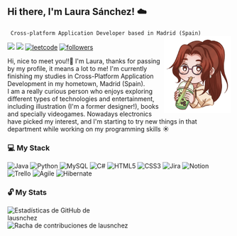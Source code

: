 <h2 align="left"> Hi there, I'm Laura Sánchez! ☁️</h2>
    <code> Cross-platform Application Developer based in Madrid (Spain) </code>
<img src="https://github.com/lausnchez/lausnchez/blob/main/Ilustracion_ReadME.png" align="right" width="30%" height="10%"/>
<p align="left">
    <!--LINKEDIN-->
    <a href="https://www.linkedin.com/in/lausanmart">
        <img src="https://img.shields.io/badge/-LinkedIn-%23333?style=for-the-badge&logo=gmail&logoColor=white&color=blue" target="_blank"></a>
    <!--GMAIL-->
    <a href="mailto:lausnchezmartn@gmail.com">
        <img src="https://img.shields.io/badge/-Gmail-%23333?style=for-the-badge&logo=gmail&logoColor=white&color=red" target="_blank"></a>
    <!--LEETCODE-->
    <a href="https://leetcode.com/u/lausnchez/">
        <img alt="leetcode" title="Leetcode" src="https://img.shields.io/badge/-LeetCode-FFA116?style=for-the-badge&logo=LeetCode&logoColor=black" target="_blank"/></a>
    <!--FOLLOW GITHUB-->
    <a href="https://github.com/lausnchez?tab=followers">
        <img alt="followers" title="Follow me on Github" src="https://custom-icon-badges.demolab.com/github/followers/lausnchez?color=236ad3&labelColor=1155ba&style=for-the-badge&logo=person-    add&label=Follow&logoColor=white"/></a>
</p>
<div align="left">  
    <p>
        Hi, nice to meet you!!🙋 I'm Laura, thanks for passing by my profile, it means a lot to me! I'm currently finishing my studies in Cross-Platform Application Development in my hometown, Madrid (Spain). 
        <br>
        I am a really curious person who enjoys exploring different types of technologies and entertainment, including illustration (I'm a former designer!), books and specially videogames. Nowadays electronics have picked my interest, and I'm starting to try new things in that department while working on my programming skills ☀️
    </p>
    <h3>💻 My Stack</h3>
    <!--DESCOMENTAR LOS QUE SEAN NECESARIOS-->
    <img src="https://img.shields.io/badge/java-%23ED8B00.svg?style=for-the-badge&logo=openjdk&logoColor=white" alt="Java"/>     <!--JAVA-->
    <img src="https://img.shields.io/badge/python-3670A0?style=for-the-badge&logo=python&logoColor=ffdd54" alt="Python"/>          <!--PYTHON-->
    <!--<img src="https://img.shields.io/badge/kotlin-%237F52FF.svg?style=for-the-badge&logo=kotlin&logoColor=white" alt="Kotlin"/>    <!--KOTLIN-->
    <img src="https://img.shields.io/badge/mysql-4479A1.svg?style=for-the-badge&logo=mysql&logoColor=white" alt="MySQL"/>         <!--MYSQL-->
    <!-- <img src="https://img.shields.io/badge/MariaDB-003545?style=for-the-badge&logo=mariadb&logoColor=white" alt="MariaDB"/> -->        <!--MARIADB-->
    <!--<img src="https://img.shields.io/badge/docker-%230db7ed.svg?style=for-the-badge&logo=docker&logoColor=white" alt="Docker"/>   <!--DOCKER-->
    <img src="https://img.shields.io/badge/c%23-%23239120.svg?style=for-the-badge&logo=csharp&logoColor=white" alt="C#"/>      <!--C#-->
    <img src="https://img.shields.io/badge/html5-%23E34F26.svg?style=for-the-badge&logo=html5&logoColor=white" alt="HTML5"/>      <!--HTML5-->
    <img src="https://img.shields.io/badge/css3-%231572B6.svg?style=for-the-badge&logo=css3&logoColor=white" alt="CSS3"/>        <!--CSS3-->
    <img src="https://img.shields.io/badge/jira-%230A0FFF.svg?style=for-the-badge&logo=jira&logoColor=white" alt="Jira"/>        <!--JIRA-->
    <img src="https://img.shields.io/badge/Notion-%23000000.svg?style=for-the-badge&logo=notion&logoColor=white" alt="Notion"/>    <!--NOTION-->
    <img src="https://img.shields.io/badge/Trello-%23026AA7.svg?style=for-the-badge&logo=Trello&logoColor=white" alt="Trello"/>    <!--TRELLO-->
    <img src="https://img.shields.io/badge/Agile-%23F8A300.svg?style=for-the-badge&logo=agile&logoColor=white" alt="Agile">     <!--AGILE-->
    <!--<img src="https://img.shields.io/badge/git-%23F05033.svg?style=for-the-badge&logo=git&logoColor=white" alt="Git"> <!--GIT-->
    <!--<img src="https://img.shields.io/badge/adobe-%23FF0000.svg?style=for-the-badge&logo=adobe&logoColor=white" alt="Adobe">
    <!--<img src="https://img.shields.io/badge/javascript-%23323330.svg?style=for-the-badge&logo=javascript&logoColor=%23F7DF1E" alt="JavaScript">
    <!--<img src="https://img.shields.io/badge/markdown-%23000000.svg?style=for-the-badge&logo=markdown&logoColor=white" alt="Markdown">
    <!--<img src="https://img.shields.io/badge/ruby-%23CC342D.svg?style=for-the-badge&logo=ruby&logoColor=white" alt="Ruby">
    <!--<img src="https://img.shields.io/badge/swift-F54A2A?style=for-the-badge&logo=swift&logoColor=white" alt="Swift">
    <!--<img src="https://img.shields.io/badge/PowerShell-%235391FE.svg?style=for-the-badge&logo=powershell&logoColor=white" alt="PowerShell">
    <!--<img src="https://img.shields.io/badge/AWS-%23FF9900.svg?style=for-the-badge&logo=amazon-aws&logoColor=white" alt="AWS">
    <!--<img src="https://img.shields.io/badge/azure-%230072C6.svg?style=for-the-badge&logo=microsoftazure&logoColor=white" alt="Azure">
    <!--<img src="https://img.shields.io/badge/Cloudflare-F38020?style=for-the-badge&logo=Cloudflare&logoColor=white" alt="Cloudflare">
    <!--<img src="https://img.shields.io/badge/Oracle-F80000?style=for-the-badge&logo=oracle&logoColor=white" alt="Oracle">
    <!--<img src="https://img.shields.io/badge/GoogleCloud-%234285F4.svg?style=for-the-badge&logo=google-cloud&logoColor=white" alt="Google Cloud">
    <!--<img src="https://img.shields.io/badge/vercel-%23000000.svg?style=for-the-badge&logo=vercel&logoColor=white" alt="Vercel">
    <!--<img src="https://img.shields.io/badge/Anaconda-%2344A833.svg?style=for-the-badge&logo=anaconda&logoColor=white" alt="Anaconda">
    <!--<img src="https://img.shields.io/badge/django-%23092E20.svg?style=for-the-badge&logo=django&logoColor=white" alt="Django">
    <!--<img src="https://img.shields.io/badge/Flutter-%2302569B.svg?style=for-the-badge&logo=Flutter&logoColor=white" alt="Flutter">
    <!--<img src="https://img.shields.io/badge/javafx-%23FF0000.svg?style=for-the-badge&logo=javafx&logoColor=white" alt="JavaFX">
    <!--<img src="https://img.shields.io/badge/spring-%236DB33F.svg?style=for-the-badge&logo=spring&logoColor=white" alt="Spring">
    <!--<img src="https://img.shields.io/badge/apache-%23D42029.svg?style=for-the-badge&logo=apache&logoColor=white" alt="Apache">
    <!--<img src="https://img.shields.io/badge/jenkins-%232C5263.svg?style=for-the-badge&logo=jenkins&logoColor=white" alt="Jenkins">
    <!--<img src="https://img.shields.io/badge/MongoDB-%234ea94b.svg?style=for-the-badge&logo=mongodb&logoColor=white" alt="MongoDB">-->
    <img src="https://img.shields.io/badge/Hibernate-59666C?style=for-the-badge&logo=Hibernate&logoColor=white" alt="Hibernate">
    <!--<img src="https://img.shields.io/badge/Microsoft%20SQL%20Server-CC2927?style=for-the-badge&logo=microsoft%20sql%20server&logoColor=white" alt="Microsoft SQL Server">
    <!--<img src="https://img.shields.io/badge/postgres-%23316192.svg?style=for-the-badge&logo=postgresql&logoColor=white" alt="Postgres">
    <!--<img src="https://img.shields.io/badge/adobe%20illustrator-%23FF9A00.svg?style=for-the-badge&logo=adobe%20illustrator&logoColor=white" alt="Adobe Illustrator">
    <!--<img src="https://img.shields.io/badge/Adobe%20Lightroom-31A8FF.svg?style=for-the-badge&logo=Adobe%20Lightroom&logoColor=white" alt="Adobe Lightroom">
    <!--<img src="https://img.shields.io/badge/Adobe%20InDesign-49021F?style=for-the-badge&logo=adobeindesign&logoColor=FF3366" alt="Adobe InDesign">
    <!--<img src="https://img.shields.io/badge/blender-%23F5792A.svg?style=for-the-badge&logo=blender&logoColor=white" alt="Blender">
    <!--<img src="https://img.shields.io/badge/figma-%23F24E1E.svg?style=for-the-badge&logo=figma&logoColor=white" alt="Figma">
    <!--<img src="https://img.shields.io/badge/adobe%20photoshop-%2331A8FF.svg?style=for-the-badge&logo=adobe%20photoshop&logoColor=white" alt="Adobe Photoshop">
    -->    
</div>
    <h3>🔓 My Stats</h3>
        <img align ="left" src="https://github-readme-stats.vercel.app/api?username=lausnchez&theme=catppuccin_mocha&hide_border=false&include_all_commits=true&count_private=true" alt="Estadísticas de GitHub de lausnchez" width="49%">
        <img src="https://github-readme-streak-stats.herokuapp.com/?user=lausnchez&theme=catppuccin_mocha&hide_border=false" alt="Racha de contribuciones de lausnchez" width="49%">
        <!--<img src="https://github-readme-stats.vercel.app/api/top-langs/?username=lausnchez&theme=catppuccin_mocha&hide_border=false&include_all_commits=true&count_private=true&layout=compact" alt="Lenguajes más usados por lausnchez"> -->

